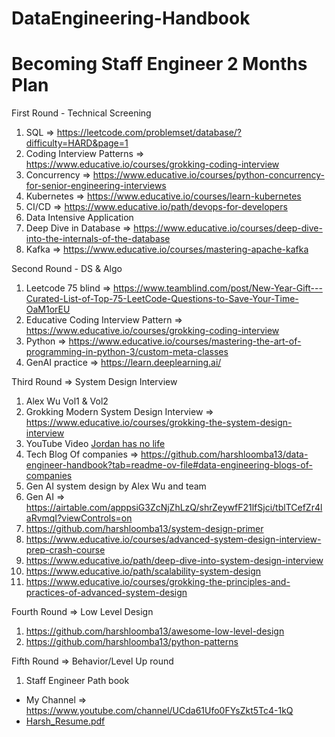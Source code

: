 # DataEngineering-Handbook

Becoming Staff Engineer 
2 Months Plan
=================================
First Round - Technical Screening
1. SQL => https://leetcode.com/problemset/database/?difficulty=HARD&page=1
2. Coding Interview Patterns => https://www.educative.io/courses/grokking-coding-interview
3. Concurrency => https://www.educative.io/courses/python-concurrency-for-senior-engineering-interviews
4. Kubernetes => https://www.educative.io/courses/learn-kubernetes
5. CI/CD => https://www.educative.io/path/devops-for-developers
6. Data Intensive Application
7. Deep Dive in Database => https://www.educative.io/courses/deep-dive-into-the-internals-of-the-database
8. Kafka => https://www.educative.io/courses/mastering-apache-kafka

Second Round - DS & Algo
1. Leetcode 75 blind => https://www.teamblind.com/post/New-Year-Gift---Curated-List-of-Top-75-LeetCode-Questions-to-Save-Your-Time-OaM1orEU
2. Educative Coding Interview Pattern => https://www.educative.io/courses/grokking-coding-interview
3. Python => https://www.educative.io/courses/mastering-the-art-of-programming-in-python-3/custom-meta-classes
4. GenAI practice => https://learn.deeplearning.ai/

Third Round => System Design Interview 
1. Alex Wu Vol1 & Vol2
2. Grokking Modern System Design Interview => https://www.educative.io/courses/grokking-the-system-design-interview
3. YouTube Video [Jordan has no life](https://www.youtube.com/@jordanhasnolife5163)
4. Tech Blog Of companies => https://github.com/harshloomba13/data-engineer-handbook?tab=readme-ov-file#data-engineering-blogs-of-companies
5. Gen AI system design by Alex Wu and team
6. Gen AI => https://airtable.com/apppsiG3ZcNjZhLzQ/shrZeywfF21lfSjci/tblTCefZr4laRvmqI?viewControls=on 
7. https://github.com/harshloomba13/system-design-primer
8. https://www.educative.io/courses/advanced-system-design-interview-prep-crash-course
9. https://www.educative.io/path/deep-dive-into-system-design-interview
10. https://www.educative.io/path/scalability-system-design
11. https://www.educative.io/courses/grokking-the-principles-and-practices-of-advanced-system-design

Fourth Round => Low Level Design
1. https://github.com/harshloomba13/awesome-low-level-design
2. https://github.com/harshloomba13/python-patterns

Fifth Round => Behavior/Level Up round 
1. Staff Engineer Path book

- My Channel => https://www.youtube.com/channel/UCda61Ufo0FYsZkt5Tc4-1kQ
- [Harsh_Resume.pdf](https://github.com/user-attachments/files/18122237/Harsh_Resume.pdf)


